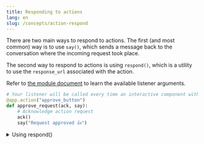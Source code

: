 ```yaml
---
title: Responding to actions
lang: en
slug: /concepts/action-respond
---
```




There are two main ways to respond to actions. The first (and most common) way is to use `say()`, which sends a message back to the conversation where the incoming request took place.

The second way to respond to actions is using `respond()`, which is a utility to use the `response_url` associated with the action.




Refer to [the module document](https://slack.dev/bolt-python/api-docs/slack_bolt/kwargs_injection/args.html) to learn the available listener arguments.
```python
# Your listener will be called every time an interactive component with the action_id “approve_button” is triggered
@app.action("approve_button")
def approve_request(ack, say):
    # Acknowledge action request
    ack()
    say("Request approved 👍")
```


<details>
<summary>
Using respond()
</summary>



Since `respond()` is a utility for calling the `response_url`, it behaves in the same way. You can pass [all the message payload properties](https://api.slack.com/reference/messaging/payload) as keyword arguments along with optional properties like `response_type` (which has a value of `"in_channel"` or `"ephemeral"`), `replace_original`, `delete_original`, `unfurl_links`, and `unfurl_media`. With that, your app can send a new message payload that will be published back to the source of the original interaction.



```python
# Listens to actions triggered with action_id of “user_select”
@app.action("user_select")
def select_user(ack, action, respond):
    ack()
    respond(f"You selected <@{action['selected_user']}>")
```

</details>
